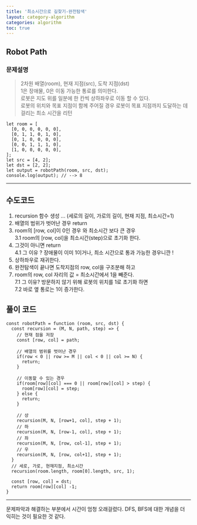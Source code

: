 ```yaml
---
title: '최소시간으로 길찾기-완전탐색'
layout: category-algorithm
categories: algorithm
toc: true
---
```


## Robot Path

### 문제설명

> 2차원 배열(room), 현재 지점(src), 도착 지점(dst) <br>
> 1은 장애물, 0은 이동 가능한 통로를 의미한다. <br>
> 로봇은 지도 위를 일분에 한 칸씩 상하좌우로 이동 할 수 있다. <br>
> 로봇의 위치와 목표 지점이 함께 주어질 경우
> 로봇이 목표 지점까지 도달하는 데 걸리는 최소 시간을 리턴

```
let room = [
  [0, 0, 0, 0, 0, 0],
  [0, 1, 1, 0, 1, 0],
  [0, 1, 0, 0, 0, 0],
  [0, 0, 1, 1, 1, 0],
  [1, 0, 0, 0, 0, 0],
];
let src = [4, 2];
let dst = [2, 2];
let output = robotPath(room, src, dst);
console.log(output); // --> 8
```

<hr>

## 수도코드

1. recursion 함수 생성 ... (세로의 길이, 가로의 길이, 현재 지점, 최소시간=1)
2. 배열의 범위가 벗어난 경우 return
3. room의 [row, col]이 0인 경우 와 최소시간 보다 큰 경우 <br>
   3.1 room의 [row, col]을 최소시간(step)으로 초기화 한다.
4. 그것이 아니면 return <br>
   4.1 그 이유 ? 장애물이 이미 1이거나, 최소 시간으로 통과 가능한 경우니깐 !
5. 상하좌우로 재귀한다.
6. 완전탐색이 끝나면 도착지점의 row, col을 구조분해 하고
7. room의 row, col 자리의 값 = 최소시간에서 1을 빼준다. <br>
   7.1 그 이유? 방문하지 않기 위해 로봇의 위치를 1로 초기화 하면<br>
   7.2 바로 옆 통로는 1이 증가한다.

## 풀이 코드

```
const robotPath = function (room, src, dst) {
  const recursion = (M, N, path, step) => {
    // 현재 점을 저장
    const [row, col] = path;

    // 배열의 범위를 벗어난 경우
    if(row < 0 || row >= M || col < 0 || col >= N) {
      return;
    }

    // 이동할 수 있는 경우
    if(room[row][col] === 0 || room[row][col] > step) {
      room[row][col] = step;
    } else {
      return;
    }

    // 상
    recursion(M, N, [row+1, col], step + 1);
    // 하
    recursion(M, N, [row-1, col], step + 1);
    // 좌
    recursion(M, N, [row, col-1], step + 1);
    // 우
    recursion(M, N, [row, col+1], step + 1);
  }
  // 세로, 가로, 현재지점, 최소시간
  recursion(room.length, room[0].length, src, 1);

  const [row, col] = dst;
  return room[row][col] -1;
}
```

<hr>

문제파악과 해결하는 부분에서 시간이 엄청 오래걸렸다.
DFS, BFS에 대한 개념을 더 익히는 것이 필요한 것 같다.

